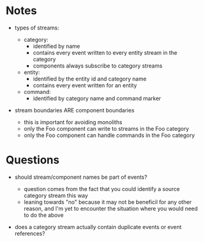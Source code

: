 ﻿# Notes

* types of streams:
	* category:
		* identified by name
		* contains every event written to every entity stream in the category
		* components always subscribe to category streams
	* entity:
		* identified by the entity id and category name
		* contains every event written for an entity
	* command:
		* identified by category name and command marker

* stream boundaries ARE component boundaries
	* this is important for avoiding monoliths
	* only the Foo component can write to streams in the Foo category
	* only the Foo component can handle commands in the Foo category

# Questions

* should stream/component names be part of events?
	* question comes from the fact that you could identify a source category stream this way
	* leaning towards "no" because it may not be beneficil for any other reason, and I'm yet to encounter the situation where you would need to do the above

* does a category stream actually contain duplicate events or event references?
